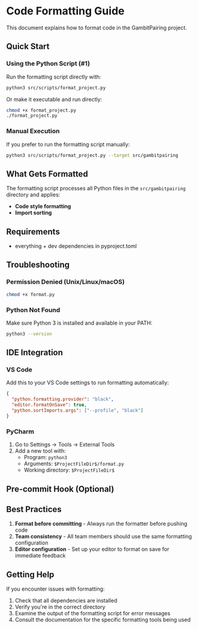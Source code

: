 # Code Formatting Guide

This document explains how to format code in the GambitPairing project.

## Quick Start

### Using the Python Script (#1)

Run the formatting script directly with:

```bash
python3 src/scripts/format_project.py
```

Or make it executable and run directly:

```bash
chmod +x format_project.py
./format_project.py
```

### Manual Execution

If you prefer to run the formatting script manually:

```bash
python3 src/scripts/format_project.py --target src/gambitpairing
```

## What Gets Formatted

The formatting script processes all Python files in the `src/gambitpairing` directory and applies:

- **Code style formatting**
- **Import sorting**

## Requirements

- everything + dev dependencies in pyproject.toml


## Troubleshooting


### Permission Denied (Unix/Linux/macOS)

```bash
chmod +x format.py
```

### Python Not Found

Make sure Python 3 is installed and available in your PATH:

```bash
python3 --version
```

## IDE Integration

### VS Code

Add this to your VS Code settings to run formatting automatically:

```json
{
  "python.formatting.provider": "black",
  "editor.formatOnSave": true,
  "python.sortImports.args": ["--profile", "black"]
}
```

### PyCharm

1. Go to Settings → Tools → External Tools
2. Add a new tool with:
   - Program: `python3`
   - Arguments: `$ProjectFileDir$/format.py`
   - Working directory: `$ProjectFileDir$`

## Pre-commit Hook (Optional)

## Best Practices

1. **Format before committing** - Always run the formatter before pushing code
2. **Team consistency** - All team members should use the same formatting configuration
3. **Editor configuration** - Set up your editor to format on save for immediate feedback

## Getting Help

If you encounter issues with formatting:

1. Check that all dependencies are installed
2. Verify you're in the correct directory
3. Examine the output of the formatting script for error messages
4. Consult the documentation for the specific formatting tools being used
